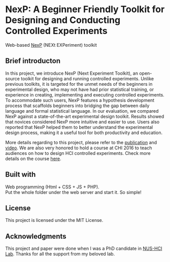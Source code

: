 # NexP: A Beginner Friendly Toolkit for Designing and Conducting Controlled Experiments
Web-based [NexP](http://www.nexp.site/) (NEXt EXPeriment) toolkit

## Brief introducton
In this project, we introduce NexP (Next Experiment Toolkit), an open-source toolkit for designing and running controlled experiments. Unlike previous toolkits, it is targeted for the unmet needs of the beginners in experimental design, who may not have had prior statistical training, or experience in creating, implementing and executing controlled experiments. To accommodate such users, NexP features a hypothesis development process that scaffolds beginners into bridging the gap between daily language and formal statistical language. In our evaluation, we compared NexP against a state-of-the-art experimental design toolkit. Results showed that novices considered NexP more intuitive and easier to use. Users also reported that NexP helped them to better understand the experimental design process, making it a useful tool for both productivity and education.

More details regarding to this project, please refer to the [publication](https://rd.springer.com/chapter/10.1007/978-3-319-67687-6_10) and [video](https://www.youtube.com/watch?v=PDMMeLdiKic). We are also very honored to hold a course at CHI 2016 to teach audiences on how to design HCI controlled experiments. Check more details on the course [here](https://chi2016course.wordpress.com/).

## Built with 
Web programming (Html + CSS + JS + PHP).  
Put the whole folder under the web server and start it. So simple!

## License
This project is licensed under the MIT License.

## Acknowledgments
This project and paper were done when I was a PhD candidate in [NUS-HCI Lab](http://www.nus-hci.org/). Thanks for all the support from my beloved lab.
